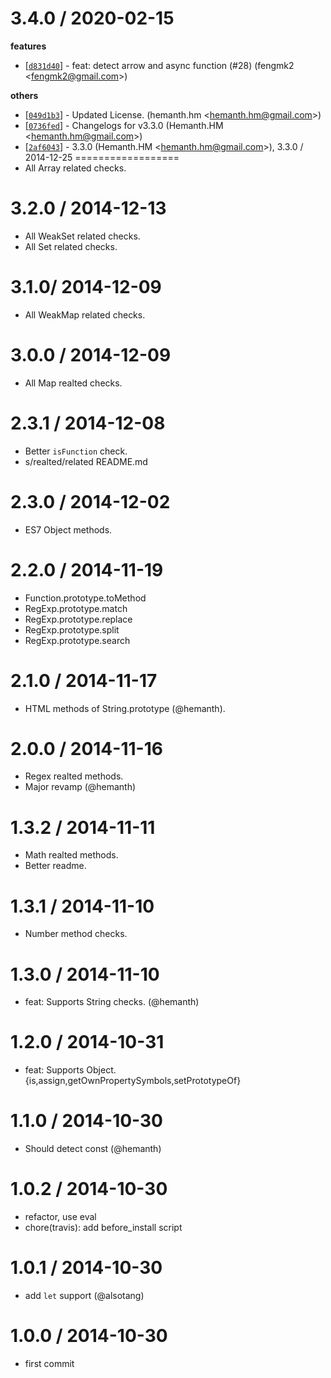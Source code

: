 
3.4.0 / 2020-02-15
==================

**features**
  * [[`d831d40`](http://github.com/node-modules/enable/commit/d831d404c749d0c73184c5357daf7fc6bed24d49)] - feat: detect arrow and async function (#28) (fengmk2 <<fengmk2@gmail.com>>)

**others**
  * [[`049d1b3`](http://github.com/node-modules/enable/commit/049d1b3f388371b55fdacb6bdf4d426224c40d30)] - Updated License. (hemanth.hm <<hemanth.hm@gmail.com>>)
  * [[`0736fed`](http://github.com/node-modules/enable/commit/0736fedf9fe1b14e1729265eaeb94f038daf2dd0)] - Changelogs for v3.3.0 (Hemanth.HM <<hemanth.hm@gmail.com>>)
  * [[`2af6043`](http://github.com/node-modules/enable/commit/2af6043b5a618f142dabc0d9da8c60b2df574629)] - 3.3.0 (Hemanth.HM <<hemanth.hm@gmail.com>>),
3.3.0 / 2014-12-25
==================
* All Array related checks.

3.2.0 / 2014-12-13
==================
* All WeakSet related checks.
* All Set related checks.

3.1.0/ 2014-12-09
==================
* All WeakMap related checks.

3.0.0 / 2014-12-09
==================
* All Map realted checks.

2.3.1 / 2014-12-08
==================
* Better `isFunction` check.
* s/realted/related README.md

2.3.0 / 2014-12-02
==================
* ES7 Object methods.


2.2.0 / 2014-11-19
==================
* Function.prototype.toMethod
* RegExp.prototype.match
* RegExp.prototype.replace
* RegExp.prototype.split
* RegExp.prototype.search

2.1.0 / 2014-11-17
==================
* HTML methods of String.prototype (@hemanth).

2.0.0 / 2014-11-16
==================
* Regex realted methods.
* Major revamp (@hemanth)

1.3.2 / 2014-11-11
==================
* Math realted methods.
* Better readme.


1.3.1 / 2014-11-10
==================

 * Number method checks.

1.3.0 / 2014-11-10
==================

 * feat: Supports String checks. (@hemanth)

1.2.0 / 2014-10-31
==================

 * feat: Supports Object.{is,assign,getOwnPropertySymbols,setPrototypeOf}

1.1.0 / 2014-10-30
==================

 * Should detect const (@hemanth)

1.0.2 / 2014-10-30
==================

 * refactor, use eval
 * chore(travis): add before_install script

1.0.1 / 2014-10-30
==================

 * add `let` support (@alsotang)

1.0.0 / 2014-10-30
==================

 * first commit
